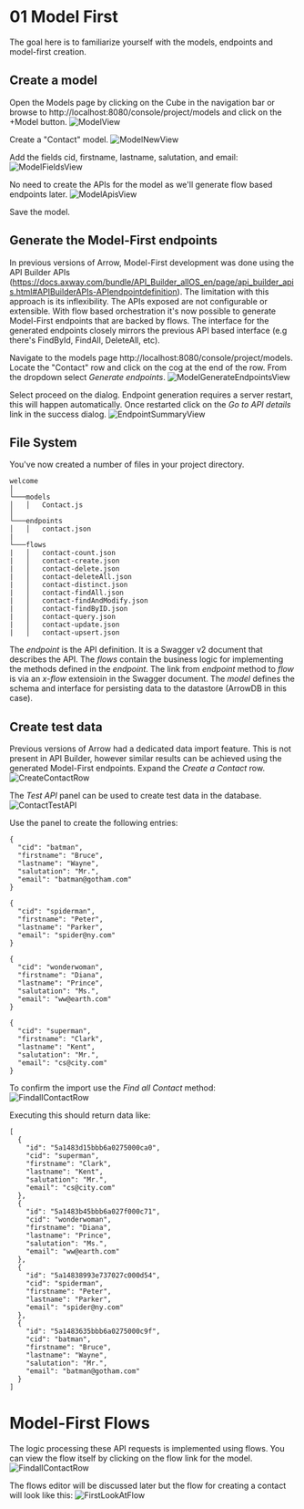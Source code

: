# 01 Model First

The goal here is to familiarize yourself with the models, endpoints and model-first creation.

## Create a model
Open the Models page by clicking on the Cube in the navigation bar or browse to http://localhost:8080/console/project/models and click on the +Model button.
![ModelView](./imgs/localhost_8080_console_project_models.png)

Create a "Contact" model.
![ModelNewView](./imgs/localhost_8080_console_project_models_new.png)

Add the fields cid, firstname, lastname, salutation, and email:
![ModelFieldsView](./imgs/localhost_8080_console_project_models_create.png)

No need to create the APIs for the model as we'll generate flow based endpoints later.
![ModelApisView](./imgs/localhost_8080_console_project_models_create_api.png)

Save the model.

## Generate the Model-First endpoints
In previous versions of Arrow, Model-First development was done using the API Builder APIs (https://docs.axway.com/bundle/API_Builder_allOS_en/page/api_builder_apis.html#APIBuilderAPIs-APIendpointdefinition). The limitation with this approach is its inflexibility. The APIs exposed are not configurable or extensible. With flow based orchestration it's now possible to generate Model-First endpoints that are backed by flows. The interface for the generated endpoints closely mirrors the previous API based interface (e.g there's FindById, FindAll, DeleteAll, etc).

Navigate to the models page http://localhost:8080/console/project/models. Locate the "Contact" row and click on the cog at the end of the row. From the dropdown select _Generate endpoints_.
![ModelGenerateEndpointsView](./imgs/localhost_8080_console_project_models_generate.png)

Select proceed on the dialog. Endpoint generation requires a server restart, this will happen automatically. Once restarted click on the _Go to API details_ link in the success dialog.
![EndpointSummaryView](./imgs/localhost_8080_console_project_endpoints_contact.png)

## File System
You've now created a number of files in your project directory.

```
welcome
│
└───models
│   │   Contact.js
│
└───endpoints
│   │   contact.json
|
└───flows
|   │   contact-count.json
|   │   contact-create.json
|   │   contact-delete.json
|   │   contact-deleteAll.json
|   │   contact-distinct.json
|   │   contact-findAll.json
|   │   contact-findAndModify.json
|   │   contact-findByID.json
|   │   contact-query.json
|   │   contact-update.json
|   │   contact-upsert.json
```

The _endpoint_ is the API definition. It is a Swagger v2 document that describes the API. The _flows_ contain the business logic for implementing the methods defined in the _endpoint_. The link from _endpoint_ method to _flow_ is via an _x-flow_ extensioin in the Swagger document. The _model_ defines the schema and interface for persisting data to the datastore (ArrowDB in this case).  

## Create test data
Previous versions of Arrow had a dedicated data import feature. This is not present in API Builder, however similar results can be achieved using the generated Model-First endpoints. Expand the _Create a Contact_ row.
![CreateContactRow](./imgs/HighlightContactCreate.png)

The _Test API_ panel can be used to create test data in the database.
![ContactTestAPI](./imgs/localhost_8080_console_project_endpoints_contact_test.png)

Use the panel to create the following entries:

```
{
  "cid": "batman",
  "firstname": "Bruce",
  "lastname": "Wayne",
  "salutation": "Mr.",
  "email": "batman@gotham.com"
}
```

```
{
  "cid": "spiderman",
  "firstname": "Peter",
  "lastname": "Parker",
  "email": "spider@ny.com"
}
```

```
{
  "cid": "wonderwoman",
  "firstname": "Diana",
  "lastname": "Prince",
  "salutation": "Ms.",
  "email": "ww@earth.com"
}
```

```
{
  "cid": "superman",
  "firstname": "Clark",
  "lastname": "Kent",
  "salutation": "Mr.",
  "email": "cs@city.com"
}
```

To confirm the import use the _Find all Contact_ method:
![FindallContactRow](./imgs/HighlightContactFindAll.png)

Executing this should return data like:

```
[
  {
    "id": "5a1483d15bbb6a0275000ca0",
    "cid": "superman",
    "firstname": "Clark",
    "lastname": "Kent",
    "salutation": "Mr.",
    "email": "cs@city.com"
  },
  {
    "id": "5a1483b45bbb6a027f000c71",
    "cid": "wonderwoman",
    "firstname": "Diana",
    "lastname": "Prince",
    "salutation": "Ms.",
    "email": "ww@earth.com"
  },
  {
    "id": "5a14838993e737027c000d54",
    "cid": "spiderman",
    "firstname": "Peter",
    "lastname": "Parker",
    "email": "spider@ny.com"
  },
  {
    "id": "5a1483635bbb6a0275000c9f",
    "cid": "batman",
    "firstname": "Bruce",
    "lastname": "Wayne",
    "salutation": "Mr.",
    "email": "batman@gotham.com"
  }
]
```

# Model-First Flows
The logic processing these API requests is implemented using flows. You can view the flow itself by clicking on the flow link for the model.
![FindallContactRow](./imgs/HighlightContactFlowLink.png)

The flows editor will be discussed later but the flow for creating a contact will look like this:
![FirstLookAtFlow](./imgs/localhost_8080_console_project_flow.png)
